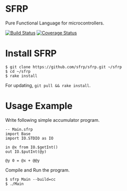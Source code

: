 SFRP
=====

Pure Functional Language for microcontrollers.

[![Build Status](https://travis-ci.org/sfrp/sfrp.svg?branch=develop)](https://travis-ci.org/sfrp/sfrp)
[![Coverage Status](https://coveralls.io/repos/github/sawaken/sfrp/badge.svg?branch=develop)](https://coveralls.io/github/sfrp/sfrp?branch=develop)

# Install SFRP
```
$ git clone https://github.com/sfrp/sfrp.git ~/sfrp
$ cd ~/sfrp
$ rake install
```
For updating, `git pull && rake install`.

# Usage Example
Write following simple accumulator program.
```
-- Main.sfrp
import Base
import IO.STDIO as IO

in @x from IO.$getInt()
out IO.$putInt(@y)

@y 0 = @x + @@y
```

Compile and Run the program.
```
$ sfrp Main --build=cc
$ ./Main
```
